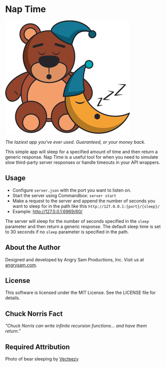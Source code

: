 # Nap Time

![Teddy Bear Taking a Nap](https://github.com/homestar9/nap-time/blob/master/nap-time.svg?raw=true)

_The laziest app you've ever used. Guaranteed, or your money back._

This simple app will sleep for a specified amount of time and then return a generic response.  Nap Time is a useful tool for when you need to simulate slow third-party server responses or handle timeouts in your API wrappers.

## Usage

- Configure `server.json` with the port you want to listen on.  
- Start the server using Commandbox: `server start`
- Make a request to the server and append the number of seconds you want to sleep for in the path like this `http://127.0.0.1:{port}/{sleep}/`
- Example: http://127.0.0.1:6969/60/

The server will sleep for the number of seconds specified in the `sleep` parameter and then return a generic response.  The default sleep time is set to 30 seconds if no `sleep` parameter is specified in the path.

## About the Author

Designed and developed by Angry Sam Productions, Inc.  Visit us at [angrysam.com](https://angrysam.com).

## License

This software is licensed under the MIT License.  See the LICENSE file for details.

## Chuck Norris Fact

_"Chuck Norris can write infinite recursion functions... and have them return."_

## Required Attribution

Photo of bear sleeping by [Vecteezy](https://www.vecteezy.com/free-vector/nap-time)
